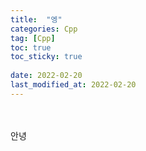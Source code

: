 ```yaml
---
title:  "엥"
categories: Cpp
tag: [Cpp]
toc: true
toc_sticky: true
 
date: 2022-02-20
last_modified_at: 2022-02-20
---
```

<br/>
<br/>
안녕